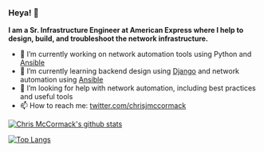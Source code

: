 ### Heya! 👋

**I am a Sr. Infrastructure Engineer at American Express where I help to design, build, and troubleshoot the network infrastructure.**

- 🔭 I’m currently working on network automation tools using Python and [Ansible](https://docs.ansible.com/ansible/latest/network/index.html)
- 🌱 I’m currently learning backend design using [Django](https://www.djangoproject.com/) and network automation using [Ansible](https://docs.ansible.com/ansible/latest/network/index.html)
- 🤔 I’m looking for help with network automation, including best practices and useful tools
- 📫 How to reach me: [twitter.com/chrisjmccormack](https://twitter.com/chrisjmccormack)

[![Chris McCormack's github stats](https://github-readme-stats.vercel.app/api?username=cmccormack&show_icons=true&theme=cobalt)](https://github.com/anuraghazra/github-readme-stats)

[![Top Langs](https://github-readme-stats.vercel.app/api/top-langs/?username=cmccormack&layout=compact)](https://github.com/anuraghazra/github-readme-stats)
